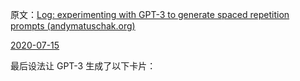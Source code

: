 原文：[Log: experimenting with GPT-3 to generate spaced repetition prompts (andymatuschak.org)](https://notes.andymatuschak.org/z2FBdAnkR9BXc9YZE924sfFRXMKwmHFQAhLXv)

[2020-07-15](https://notes.andymatuschak.org/z6Wa4G8cQr7p4qqZYHd4Fu8h1w1TERbhkosKo)

最后设法让 GPT-3 生成了以下卡片：

>

>

>

>

>

>

>

>

>

>

>